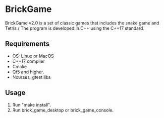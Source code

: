 # BrickGame

BrickGame v2.0 is a set of classic games that includes the snake game and Tetris./
The program is developed in C++ using the C++17 standard.

## Requirements

- OS: Linux or MacOS
- C++17 compiler
- Cmake
- Qt5 and higher.
- Ncurses, gtest libs

## Usage
 1. Run "make install".
 3. Run brick_game_desktop or brick_game_console.


